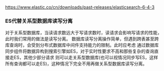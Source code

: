 https://www.elastic.co/cn/downloads/past-releases/elasticsearch-6-4-3

### ES代替关系型数据库读写分离
对于关系型数据库，当读请求数远大于写请求数时，读请求会影响写请求的性能，此时我们常用的做法是读写分离。
数据库读写分离操作简单，但遇到跨表甚至跨库查询时，会受到分布式数据库中间件支持能力的限制。此时应考虑
通过数据库同步组件将数据异构到搜索引擎如ES，对于实时性要求不高和那些复杂的查询直接走ES，其他少部分请求
则可以走关系型数据库(也可以视情况同步写ES，这样所有查询都可以走ES)，这种情况下完全不用再做关系型数据库读写分离。